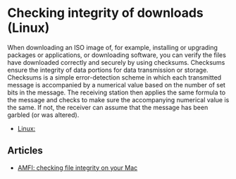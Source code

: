 # Checking integrity of downloads (Linux)

When downloading an ISO image of, for example, installing or upgrading packages or applications, or downloading 
software, you can verify the files have downloaded correctly and securely by using checksums. Checksums ensure the 
integrity of data portions for data transmission or storage. Checksums is a simple error-detection scheme in which 
each transmitted message is accompanied by a numerical value based on the number of set bits in the message. The 
receiving station then applies the same formula to the message and checks to make sure the accompanying numerical 
value is the same. If not, the receiver can assume that the message has been garbled (or was altered).

* [Linux: ](linux-pc-mitigations:docs/opsec/integrity-downloads)

## Articles

* [AMFI: checking file integrity on your Mac](https://eclecticlight.co/2018/12/29/amfi-checking-file-integrity-on-your-mac/)